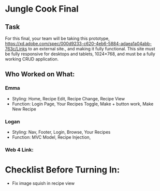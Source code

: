 # Jungle Cook Final

## Task

For this final, your team will be taking this prototype, https://xd.adobe.com/spec/000d9233-c620-4eb6-5884-adaea1a04abb-763c/Links to an external site., and making it fully functional. This site must be fully responsive for desktops and tablets, 1024×768, and must be a fully working CRUD application.

## Who Worked on What:

### Emma

- Styling: Home, Recipe Edit, Recipe Change, Recipe View
- Function: Login Page, Your Recipes Toggle, Make + button work, Make New Recipe

### Logan

- Styling: Nav, Footer, Login, Browse, Your Recipes
- Function: MVC Model, Recipe Injection,

### Web 4 Link:

# Checklist Before Turning In:

- Fix image squish in recipe view
